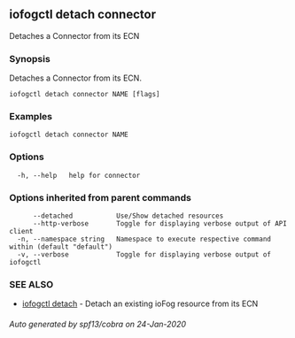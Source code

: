## iofogctl detach connector

Detaches a Connector from its ECN

### Synopsis

Detaches a Connector from its ECN.

```
iofogctl detach connector NAME [flags]
```

### Examples

```
iofogctl detach connector NAME
```

### Options

```
  -h, --help   help for connector
```

### Options inherited from parent commands

```
      --detached           Use/Show detached resources
      --http-verbose       Toggle for displaying verbose output of API client
  -n, --namespace string   Namespace to execute respective command within (default "default")
  -v, --verbose            Toggle for displaying verbose output of iofogctl
```

### SEE ALSO

* [iofogctl detach](iofogctl_detach.md)	 - Detach an existing ioFog resource from its ECN

###### Auto generated by spf13/cobra on 24-Jan-2020
